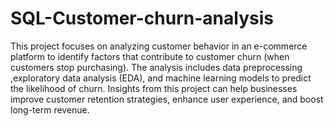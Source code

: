 # SQL-Customer-churn-analysis

This project focuses on analyzing customer behavior in an e-commerce platform to identify factors that contribute to customer churn (when customers stop purchasing). The analysis includes data preprocessing ,exploratory data analysis (EDA), and machine learning models to predict the likelihood of churn. Insights from this project can help businesses improve customer retention strategies, enhance user experience, and boost long-term revenue.
